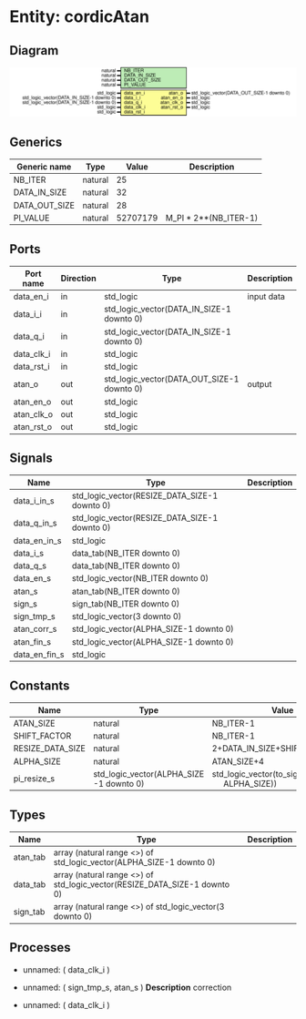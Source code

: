 # Entity: cordicAtan

## Diagram

![Diagram](cordicAtan.svg "Diagram")
## Generics

| Generic name  | Type    | Value    | Description           |
| ------------- | ------- | -------- | --------------------- |
| NB_ITER       | natural | 25       |                       |
| DATA_IN_SIZE  | natural | 32       |                       |
| DATA_OUT_SIZE | natural | 28       |                       |
| PI_VALUE      | natural | 52707179 | M_PI * 2**(NB_ITER-1) |
## Ports

| Port name  | Direction | Type                                       | Description |
| ---------- | --------- | ------------------------------------------ | ----------- |
| data_en_i  | in        | std_logic                                  | input data  |
| data_i_i   | in        | std_logic_vector(DATA_IN_SIZE-1 downto 0)  |             |
| data_q_i   | in        | std_logic_vector(DATA_IN_SIZE-1 downto 0)  |             |
| data_clk_i | in        | std_logic                                  |             |
| data_rst_i | in        | std_logic                                  |             |
| atan_o     | out       | std_logic_vector(DATA_OUT_SIZE-1 downto 0) | output      |
| atan_en_o  | out       | std_logic                                  |             |
| atan_clk_o | out       | std_logic                                  |             |
| atan_rst_o | out       | std_logic                                  |             |
## Signals

| Name          | Type                                          | Description |
| ------------- | --------------------------------------------- | ----------- |
| data_i_in_s   | std_logic_vector(RESIZE_DATA_SIZE-1 downto 0) |             |
| data_q_in_s   | std_logic_vector(RESIZE_DATA_SIZE-1 downto 0) |             |
| data_en_in_s  | std_logic                                     |             |
| data_i_s      | data_tab(NB_ITER downto 0)                    |             |
| data_q_s      | data_tab(NB_ITER downto 0)                    |             |
| data_en_s     | std_logic_vector(NB_ITER downto 0)            |             |
| atan_s        | atan_tab(NB_ITER downto 0)                    |             |
| sign_s        | sign_tab(NB_ITER downto 0)                    |             |
| sign_tmp_s    | std_logic_vector(3 downto 0)                  |             |
| atan_corr_s   | std_logic_vector(ALPHA_SIZE-1 downto 0)       |             |
| atan_fin_s    | std_logic_vector(ALPHA_SIZE-1 downto 0)       |             |
| data_en_fin_s | std_logic                                     |             |
## Constants

| Name             | Type                                     | Value                                                                                  | Description |
| ---------------- | ---------------------------------------- | -------------------------------------------------------------------------------------- | ----------- |
| ATAN_SIZE        | natural                                  |  NB_ITER-1                                                                             |             |
| SHIFT_FACTOR     | natural                                  |  NB_ITER-1                                                                             |             |
| RESIZE_DATA_SIZE | natural                                  |  2+DATA_IN_SIZE+SHIFT_FACTOR                                                           |             |
| ALPHA_SIZE       | natural                                  |  ATAN_SIZE+4                                                                           |             |
| pi_resize_s      | std_logic_vector(ALPHA_SIZE -1 downto 0) |  std_logic_vector(to_signed(PI_VALUE,<br><span style="padding-left:20px"> ALPHA_SIZE)) |             |
## Types

| Name     | Type                                                                       | Description |
| -------- | -------------------------------------------------------------------------- | ----------- |
| atan_tab | array (natural range <>) of std_logic_vector(ALPHA_SIZE-1 downto 0)        |             |
| data_tab | array (natural range <>) of std_logic_vector(RESIZE_DATA_SIZE-1 downto 0)  |             |
| sign_tab | array (natural range <>) of std_logic_vector(3 downto 0)                   |             |
## Processes
- unnamed: ( data_clk_i )
- unnamed: ( sign_tmp_s, atan_s )
**Description**
correction

- unnamed: ( data_clk_i )
